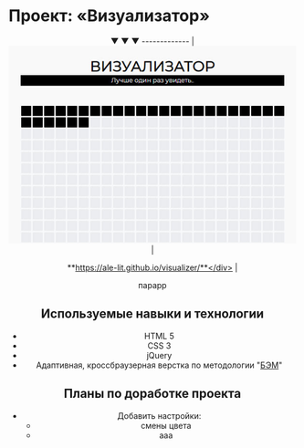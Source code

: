 # Проект: «Визуализатор»


<div align="center">
  
▼ ▼ ▼
------------- |
<a href="https://ale-lit.github.io/visualizer/"><img src="https://github.com/ale-lit/ale-lit/blob/main/screens/visualizer.jpg" alt="Визуализатор"></a>
| <div align="center">**https://ale-lit.github.io/visualizer/**</div> |
  
</div>

парарр

## Используемые навыки и технологии
* HTML 5
* CSS 3
* jQuery
* Адаптивная, кроссбраузерная верстка по методологии "[БЭМ](https://ru.bem.info/ "Методология созданная в Яндексе для удобной разработки сайтов")"

## Планы по доработке проекта
* Добавить настройки:
  * смены цвета
  * ааа
